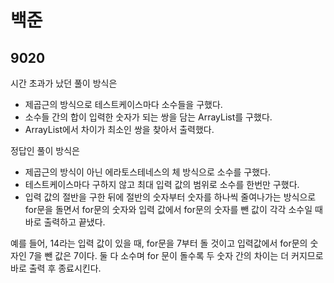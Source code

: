 # 백준

## 9020

시간 초과가 났던 풀이 방식은

- 제곱근의 방식으로 테스트케이스마다 소수들을 구했다.
- 소수들 간의 합이 입력한 숫자가 되는 쌍을 담는 ArrayList를 구했다. 
- ArrayList에서 차이가 최소인 쌍을 찾아서 출력했다.



정답인 풀이 방식은

- 제곱근의 방식이 아닌 에라토스테네스의 체 방식으로 소수를 구했다.
- 테스트케이스마다 구하지 않고 최대 입력 값의 범위로 소수를 한번만 구했다.
- 입력 값의 절반을 구한 뒤에 절반의 숫자부터 숫자를 하나씩 줄여나가는 방식으로 for문을 돌면서 for문의 숫자와 입력 값에서 for문의 숫자를 뺀 값이 각각 소수일 때 바로 출력하고 끝냈다.



예를 들어, 14라는 입력 값이 있을 때, for문을 7부터 돌 것이고 입력값에서 for문의 숫자인 7을 뺀 값은 7이다. 둘 다 소수며 for 문이 돌수록 두 숫자 간의 차이는 더 커지므로 바로 출력 후 종료시킨다.

